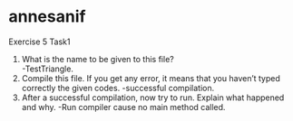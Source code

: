 # annesanif

Exercise 5 
Task1

1.	What is the name to be given to this file?  
    -TestTriangle.
2.	Compile this file.  If you get any error, it means that you haven’t typed correctly the given codes.
    -successful compilation.
3.	After a successful compilation, now try to run. Explain what happened and why.
    -Run compiler cause no main method called.
